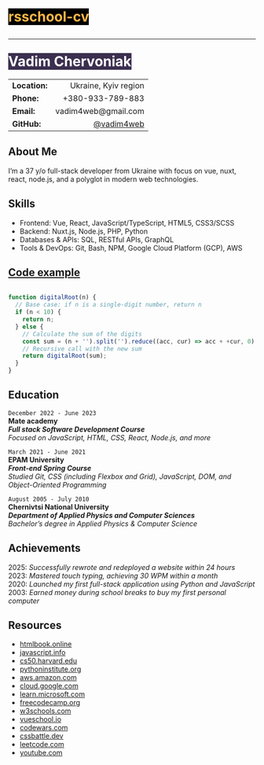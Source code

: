 <h1>
  <span style="background: #000000; color: #ffb749">
    rsschool-cv
  </span>
  <hr>
  <span style="background: #3b2f4f; color: #fff">
    Vadim Chervoniak
  </span>
</h1>

<p align="right">
  <table style="border-collapse: collapse;">
    <tr>
      <td><strong>Location:</strong></td>
      <td style="text-align: right;">Ukraine, Kyiv region</td>
    </tr>
    <tr>
      <td><strong>Phone:</strong></td>
      <td style="text-align: right;">+380-933-789-883</td>
    </tr>
    <tr>
      <td><strong>Email:</strong></td>
      <td style="text-align: right;">vadim4web@gmail.com</td>
    </tr>
    <tr>
      <td><strong>GitHub:</strong></td>
      <td style="text-align: right;"><a href="https://github.com/vadim4web">@vadim4web</a></td>
    </tr>
  </table>
</p>

## About Me

I’m a 37 y/o full-stack developer from Ukraine with focus on vue, nuxt, react, node.js, and a polyglot in modern web technologies.

## Skills

- Frontend: Vue, React, JavaScript/TypeScript,
HTML5, CSS3/SCSS
- Backend: Nuxt.js, Node.js, PHP, Python
- Databases & APIs: SQL, RESTful APIs, GraphQL
- Tools & DevOps: Git, Bash, NPM, Google Cloud
Platform (GCP), AWS

## [Code example](https://www.codewars.com/kata/reviews/541c8b5e7e4b4c61e2000149/groups/6730adba30786694b28816ab)

```js

function digitalRoot(n) {
  // Base case: if n is a single-digit number, return n
  if (n < 10) {
    return n;
  } else {
    // Calculate the sum of the digits
    const sum = (n + '').split('').reduce((acc, cur) => acc + +cur, 0);
    // Recursive call with the new sum
    return digitalRoot(sum);
  }
}

```

## Education

`December 2022 - June 2023`  
**Mate academy**  
**_Full stack Software Development Course_**  
_Focused on JavaScript, HTML, CSS, React, Node.js,
and more_  

`March 2021 - June 2021`  
**EPAM University**  
**_Front-end Spring Course_**  
_Studied Git, CSS (including Flexbox and Grid),
JavaScript, DOM, and Object-Oriented Programming_  

`August 2005 - July 2010`  
**Chernivtsi National University**  
**_Department of Applied Physics
and Computer Sciences_**  
_Bachelor’s degree in Applied Physics & Computer
Science_  

## Achievements

2025: _Successfully rewrote and redeployed a
website within 24 hours_  
2023: _Mastered touch typing, achieving 30 WPM
within a month_  
2020: _Launched my first full-stack application
using Python and JavaScript_  
2003: _Earned money during school breaks to buy my
first personal computer_  

## Resources

- [htmlbook.online](https://htmlbook.online)
- [javascript.info](https://javascript.info)
- [cs50.harvard.edu](https://cs50.harvard.edu)
- [pythoninstitute.org](https://pythoninstitute.org)
- [aws.amazon.com](https://aws.amazon.com)
- [cloud.google.com](https://cloud.google.com)
- [learn.microsoft.com](https://learn.microsoft.com)
- [freecodecamp.org](https://freecodecamp.org)
- [w3schools.com](https://w3schools.com)
- [vueschool.io](https://vueschool.io)
- [codewars.com](https://codewars.com)
- [cssbattle.dev](https://cssbattle.dev)
- [leetcode.com](https://leetcode.com)
- [youtube.com](https://youtube.com)